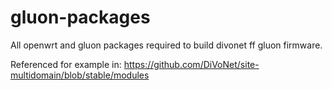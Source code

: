 # gluon-packages
All openwrt and gluon packages required to build divonet ff gluon firmware.

Referenced for example in: https://github.com/DiVoNet/site-multidomain/blob/stable/modules
